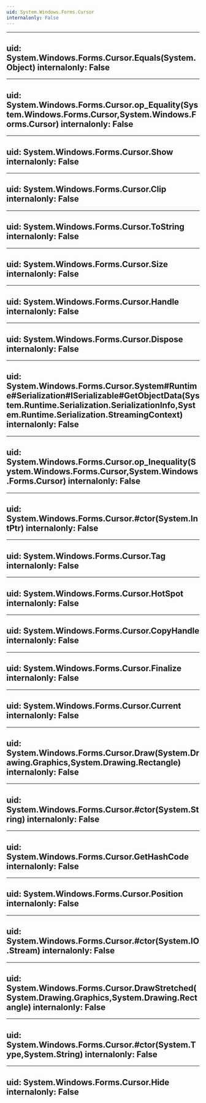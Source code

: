 ```yaml
---
uid: System.Windows.Forms.Cursor
internalonly: False
---
```


---
uid: System.Windows.Forms.Cursor.Equals(System.Object)
internalonly: False
---

---
uid: System.Windows.Forms.Cursor.op_Equality(System.Windows.Forms.Cursor,System.Windows.Forms.Cursor)
internalonly: False
---

---
uid: System.Windows.Forms.Cursor.Show
internalonly: False
---

---
uid: System.Windows.Forms.Cursor.Clip
internalonly: False
---

---
uid: System.Windows.Forms.Cursor.ToString
internalonly: False
---

---
uid: System.Windows.Forms.Cursor.Size
internalonly: False
---

---
uid: System.Windows.Forms.Cursor.Handle
internalonly: False
---

---
uid: System.Windows.Forms.Cursor.Dispose
internalonly: False
---

---
uid: System.Windows.Forms.Cursor.System#Runtime#Serialization#ISerializable#GetObjectData(System.Runtime.Serialization.SerializationInfo,System.Runtime.Serialization.StreamingContext)
internalonly: False
---

---
uid: System.Windows.Forms.Cursor.op_Inequality(System.Windows.Forms.Cursor,System.Windows.Forms.Cursor)
internalonly: False
---

---
uid: System.Windows.Forms.Cursor.#ctor(System.IntPtr)
internalonly: False
---

---
uid: System.Windows.Forms.Cursor.Tag
internalonly: False
---

---
uid: System.Windows.Forms.Cursor.HotSpot
internalonly: False
---

---
uid: System.Windows.Forms.Cursor.CopyHandle
internalonly: False
---

---
uid: System.Windows.Forms.Cursor.Finalize
internalonly: False
---

---
uid: System.Windows.Forms.Cursor.Current
internalonly: False
---

---
uid: System.Windows.Forms.Cursor.Draw(System.Drawing.Graphics,System.Drawing.Rectangle)
internalonly: False
---

---
uid: System.Windows.Forms.Cursor.#ctor(System.String)
internalonly: False
---

---
uid: System.Windows.Forms.Cursor.GetHashCode
internalonly: False
---

---
uid: System.Windows.Forms.Cursor.Position
internalonly: False
---

---
uid: System.Windows.Forms.Cursor.#ctor(System.IO.Stream)
internalonly: False
---

---
uid: System.Windows.Forms.Cursor.DrawStretched(System.Drawing.Graphics,System.Drawing.Rectangle)
internalonly: False
---

---
uid: System.Windows.Forms.Cursor.#ctor(System.Type,System.String)
internalonly: False
---

---
uid: System.Windows.Forms.Cursor.Hide
internalonly: False
---
